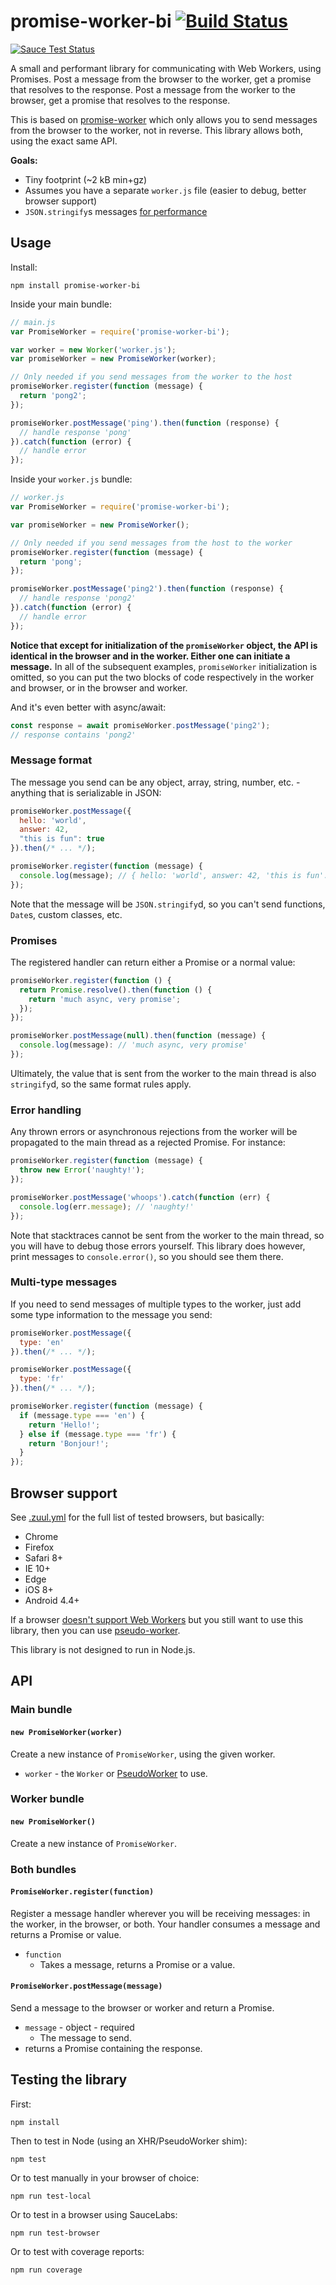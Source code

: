 promise-worker-bi [![Build Status](https://travis-ci.org/dumbmatter/promise-worker-bi.svg?branch=master)](https://travis-ci.org/dumbmatter/promise-worker-bi)
====

[![Sauce Test Status](https://saucelabs.com/browser-matrix/promise-worker-bi.svg)](https://saucelabs.com/u/promise-worker-bi)

A small and performant library for communicating with Web Workers, using Promises. Post a message from the browser to the worker, get a promise that resolves to the response. Post a message from the worker to the browser, get a promise that resolves to the response.

This is based on [promise-worker](https://github.com/nolanlawson/promise-worker) which only allows you to send messages from the browser to the worker, not in reverse. This library allows both, using the exact same API.

**Goals:**

 * Tiny footprint (~2 kB min+gz)
 * Assumes you have a separate `worker.js` file (easier to debug, better browser support)
 * `JSON.stringify`s messages [for performance](http://nolanlawson.com/2016/02/29/high-performance-web-worker-messages/)

Usage
---

Install:

    npm install promise-worker-bi

Inside your main bundle:

```js
// main.js
var PromiseWorker = require('promise-worker-bi');

var worker = new Worker('worker.js');
var promiseWorker = new PromiseWorker(worker);

// Only needed if you send messages from the worker to the host
promiseWorker.register(function (message) {
  return 'pong2';
});

promiseWorker.postMessage('ping').then(function (response) {
  // handle response 'pong'
}).catch(function (error) {
  // handle error
});
```

Inside your `worker.js` bundle:

```js
// worker.js
var PromiseWorker = require('promise-worker-bi');

var promiseWorker = new PromiseWorker();

// Only needed if you send messages from the host to the worker
promiseWorker.register(function (message) {
  return 'pong';
});

promiseWorker.postMessage('ping2').then(function (response) {
  // handle response 'pong2'
}).catch(function (error) {
  // handle error
});
```

**Notice that except for initialization of the `promiseWorker` object, the API
is identical in the browser and in the worker. Either one can initiate a
message.** In all of the subsequent examples, `promiseWorker` initialization is
omitted, so you can put the two blocks of code respectively in the worker and
browser, or in the browser and worker.

And it's even better with async/await:

```js
const response = await promiseWorker.postMessage('ping2');
// response contains 'pong2'
```

### Message format

The message you send can be any object, array, string, number, etc. - anything
that is serializable in JSON:

```js
promiseWorker.postMessage({
  hello: 'world',
  answer: 42,
  "this is fun": true
}).then(/* ... */);
```

```js
promiseWorker.register(function (message) {
  console.log(message); // { hello: 'world', answer: 42, 'this is fun': true }
});
```

Note that the message will be `JSON.stringify`d, so you
can't send functions, `Date`s, custom classes, etc.

### Promises

The registered handler can return either a Promise or a normal value:

```js
promiseWorker.register(function () {
  return Promise.resolve().then(function () {
    return 'much async, very promise';
  });
});
```

```js
promiseWorker.postMessage(null).then(function (message) {
  console.log(message): // 'much async, very promise'
});
```

Ultimately, the value that is sent from the worker to the main thread is also
`stringify`d, so the same format rules apply.

### Error handling

Any thrown errors or asynchronous rejections from the worker will
be propagated to the main thread as a rejected Promise. For instance:

```js
promiseWorker.register(function (message) {
  throw new Error('naughty!');
});
```

```js
promiseWorker.postMessage('whoops').catch(function (err) {
  console.log(err.message); // 'naughty!'
});
```

Note that stacktraces cannot be sent from the worker to the main thread, so you
will have to debug those errors yourself. This library does however, print
messages to `console.error()`, so you should see them there.

### Multi-type messages

If you need to send messages of multiple types to the worker, just add
some type information to the message you send:

```js
promiseWorker.postMessage({
  type: 'en'
}).then(/* ... */);

promiseWorker.postMessage({
  type: 'fr'
}).then(/* ... */);
```

```js
promiseWorker.register(function (message) {
  if (message.type === 'en') {
    return 'Hello!';
  } else if (message.type === 'fr') {
    return 'Bonjour!';
  }
});
```

Browser support
----

See [.zuul.yml](https://github.com/dumbmatter/promise-worker-bi/blob/master/.zuul.yml) for the full list
of tested browsers, but basically:

* Chrome
* Firefox
* Safari 8+
* IE 10+
* Edge
* iOS 8+
* Android 4.4+

If a browser [doesn't support Web Workers](http://caniuse.com/webworker) but you still want to use this library,
then you can use [pseudo-worker](https://github.com/nolanlawson/pseudo-worker).

This library is not designed to run in Node.js.

API
---

### Main bundle

#### `new PromiseWorker(worker)`

Create a new instance of `PromiseWorker`, using the given worker.

* `worker` - the `Worker` or [PseudoWorker](https://github.com/nolanlawson/pseudo-worker) to use.

### Worker bundle

#### `new PromiseWorker()`

Create a new instance of `PromiseWorker`.

### Both bundles

#### `PromiseWorker.register(function)`

Register a message handler wherever you will be receiving messages: in the worker, in the
browser, or both. Your handler consumes a message and returns a Promise or value.

* `function`
  * Takes a message, returns a Promise or a value.

#### `PromiseWorker.postMessage(message)`

Send a message to the browser or worker and return a Promise.

* `message` - object - required
  * The message to send.
* returns a Promise containing the response.

Testing the library
---

First:

    npm install

Then to test in Node (using an XHR/PseudoWorker shim):

    npm test

Or to test manually in your browser of choice:

    npm run test-local

Or to test in a browser using SauceLabs:

    npm run test-browser

Or to test with coverage reports:

    npm run coverage
